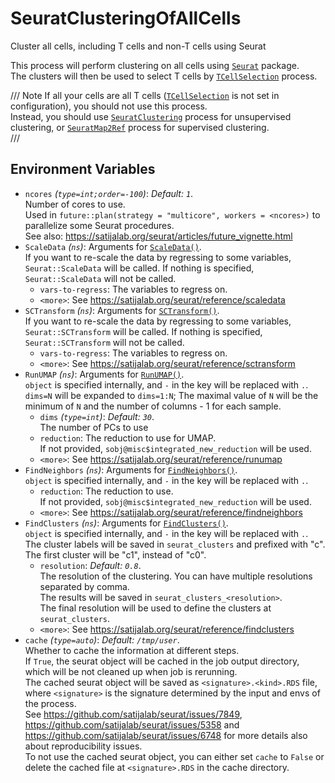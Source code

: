 # SeuratClusteringOfAllCells

Cluster all cells, including T cells and non-T cells using Seurat

This process will perform clustering on all cells using
[`Seurat`](https://satijalab.org/seurat/) package.<br />
The clusters will then be used to select T cells by
[`TCellSelection`](TCellSelection.md) process.<br />



/// Note
If all your cells are all T cells ([`TCellSelection`](TCellSelection.md) is
not set in configuration), you should not use this process.<br />
Instead, you should use [`SeuratClustering`](./SeuratClustering.md) process
for unsupervised clustering, or [`SeuratMap2Ref`](./SeuratMap2Ref.md) process
for supervised clustering.<br />
///

## Environment Variables

- `ncores` *(`type=int;order=-100`)*: *Default: `1`*. <br />
    Number of cores to use.<br />
    Used in `future::plan(strategy = "multicore", workers = <ncores>)`
    to parallelize some Seurat procedures.<br />
    See also: <https://satijalab.org/seurat/articles/future_vignette.html>
- `ScaleData` *(`ns`)*:
    Arguments for [`ScaleData()`](https://satijalab.org/seurat/reference/scaledata).<br />
    If you want to re-scale the data by regressing to some variables, `Seurat::ScaleData`
    will be called. If nothing is specified, `Seurat::ScaleData` will not be called.<br />
    - `vars-to-regress`:
        The variables to regress on.<br />
    - `<more>`:
        See <https://satijalab.org/seurat/reference/scaledata>
- `SCTransform` *(`ns`)*:
    Arguments for [`SCTransform()`](https://satijalab.org/seurat/reference/sctransform).<br />
    If you want to re-scale the data by regressing to some variables, `Seurat::SCTransform`
    will be called. If nothing is specified, `Seurat::SCTransform` will not be called.<br />
    - `vars-to-regress`:
        The variables to regress on.<br />
    - `<more>`:
        See <https://satijalab.org/seurat/reference/sctransform>
- `RunUMAP` *(`ns`)*:
    Arguments for [`RunUMAP()`](https://satijalab.org/seurat/reference/runumap).<br />
    `object` is specified internally, and `-` in the key will be replaced with `.`.<br />
    `dims=N` will be expanded to `dims=1:N`; The maximal value of `N` will be the minimum of `N` and the number of columns - 1 for each sample.<br />
    - `dims` *(`type=int`)*: *Default: `30`*. <br />
        The number of PCs to use
    - `reduction`:
        The reduction to use for UMAP.<br />
        If not provided, `sobj@misc$integrated_new_reduction` will be used.<br />
    - `<more>`:
        See <https://satijalab.org/seurat/reference/runumap>
- `FindNeighbors` *(`ns`)*:
    Arguments for [`FindNeighbors()`](https://satijalab.org/seurat/reference/findneighbors).<br />
    `object` is specified internally, and `-` in the key will be replaced with `.`.<br />
    - `reduction`:
        The reduction to use.<br />
        If not provided, `sobj@misc$integrated_new_reduction` will be used.<br />
    - `<more>`:
        See <https://satijalab.org/seurat/reference/findneighbors>
- `FindClusters` *(`ns`)*:
    Arguments for [`FindClusters()`](https://satijalab.org/seurat/reference/findclusters).<br />
    `object` is specified internally, and `-` in the key will be replaced with `.`.<br />
    The cluster labels will be saved in `seurat_clusters` and prefixed with "c".<br />
    The first cluster will be "c1", instead of "c0".<br />
    - `resolution`: *Default: `0.8`*. <br />
        The resolution of the clustering. You can have multiple resolutions separated by comma.<br />
        The results will be saved in `seurat_clusters_<resolution>`.<br />
        The final resolution will be used to define the clusters at `seurat_clusters`.<br />
    - `<more>`:
        See <https://satijalab.org/seurat/reference/findclusters>
- `cache` *(`type=auto`)*: *Default: `/tmp/user`*. <br />
    Whether to cache the information at different steps.<br />
    If `True`, the seurat object will be cached in the job output directory, which will be not cleaned up when job is rerunning.<br />
    The cached seurat object will be saved as `<signature>.<kind>.RDS` file, where `<signature>` is the signature determined by
    the input and envs of the process.<br />
    See <https://github.com/satijalab/seurat/issues/7849>, <https://github.com/satijalab/seurat/issues/5358> and
    <https://github.com/satijalab/seurat/issues/6748> for more details also about reproducibility issues.<br />
    To not use the cached seurat object, you can either set `cache` to `False` or delete the cached file at
    `<signature>.RDS` in the cache directory.<br />

